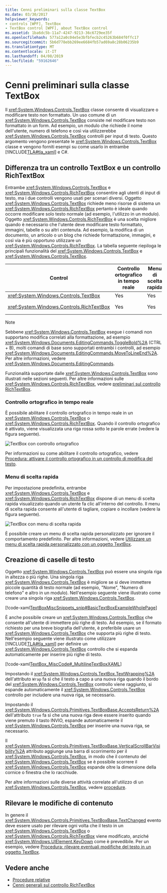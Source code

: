 ```yaml
---
title: Cenni preliminari sulla classe TextBox
ms.date: 03/30/2017
helpviewer_keywords:
- controls [WPF], TextBox
- TextBox control [WPF], about TextBox control
ms.assetid: 1ba6dc5b-11a7-4247-9213-36c6729ee35f
ms.openlocfilehash: 577a12a0c04e5e3bfbfecb2c45263b684f0ffc17
ms.sourcegitcommit: 5b6d778ebb269ee6684fb57ad69a8c28b06235b9
ms.translationtype: MT
ms.contentlocale: it-IT
ms.lasthandoff: 04/08/2019
ms.locfileid: "59162646"
---
```

# <a name="textbox-overview"></a>Cenni preliminari sulla classe TextBox
Il <xref:System.Windows.Controls.TextBox> classe consente di visualizzare o modificare testo non formattato. Un uso comune di un <xref:System.Windows.Controls.TextBox> consiste nel modificare testo non formattato in un form. Ad esempio, un modulo che richiede il nome dell'utente, numero di telefono e così via utilizzerebbe <xref:System.Windows.Controls.TextBox> controlli per input di testo. Questo argomento vengono presentate le <xref:System.Windows.Controls.TextBox> classe e vengono forniti esempi su come usarlo in entrambe [!INCLUDE[TLA#tla_xaml](../../../../includes/tlasharptla-xaml-md.md)] e C#.  

<a name="textbox_or_richtextbox"></a>   
## <a name="textbox-or-richtextbox"></a>Differenza tra un controllo TextBox e un controllo RichTextBox  
 Entrambe <xref:System.Windows.Controls.TextBox> e <xref:System.Windows.Controls.RichTextBox> consentire agli utenti di input di testo, ma i due controlli vengono usati per scenari diversi. Oggetto <xref:System.Windows.Controls.TextBox> richiede meno risorse di sistema un <xref:System.Windows.Controls.RichTextBox> pertanto è ideale quando occorre modificare solo testo normale (ad esempio, l'utilizzo in un modulo). Oggetto <xref:System.Windows.Controls.RichTextBox> è una scelta migliore quando è necessario che l'utente deve modificare testo formattato, immagini, tabelle o su altri contenuta. Ad esempio, la modifica di un documento, un articolo o un blog che richiede formattazione, immagini, e così via è più opportuno utilizzare un <xref:System.Windows.Controls.RichTextBox>. La tabella seguente riepiloga le principali funzionalità del <xref:System.Windows.Controls.TextBox> e <xref:System.Windows.Controls.TextBox>.  
  
|Control|Controllo ortografico in tempo reale|Menu di scelta rapida|Formattazione di comandi, ad esempio <xref:System.Windows.Documents.EditingCommands.ToggleBold%2A> (CTRL + B)|<xref:System.Windows.Documents.FlowDocument> contenuto, ad esempio immagini, paragrafi, tabelle e così via.|  
|-------------|------------------------------|------------------|------------------------------------------------------------------------------------------------------------------------------------------------------------------------------------------------------|--------------------------------------------------------------------------------------------------------------------------------------------------------------------------------------------------|  
|<xref:System.Windows.Controls.TextBox>|Yes|Yes|No|No.|  
|<xref:System.Windows.Controls.RichTextBox>|Yes|Yes|Sì (vedere [Cenni preliminari sul controllo RichTextBox](richtextbox-overview.md))|Sì (vedere [Cenni preliminari sul controllo RichTextBox](richtextbox-overview.md))|  
  
> [!NOTE]
>  Sebbene <xref:System.Windows.Controls.TextBox> esegue i comandi non supportano modifica correlati alla formattazione, ad esempio <xref:System.Windows.Documents.EditingCommands.ToggleBold%2A> (CTRL + B), molti comandi di base sono supportati entrambi i controlli, ad esempio <xref:System.Windows.Documents.EditingCommands.MoveToLineEnd%2A>. Per altre informazioni, vedere <xref:System.Windows.Documents.EditingCommands>.  
  
 Funzionalità supportate dalle <xref:System.Windows.Controls.TextBox> sono illustrati nelle sezioni seguenti. Per altre informazioni sulle <xref:System.Windows.Controls.RichTextBox>, vedere [preliminari sul controllo RichTextBox](richtextbox-overview.md).  
  
### <a name="real-time-spellchecking"></a>Controllo ortografico in tempo reale  
 È possibile abilitare il controllo ortografico in tempo reale in un <xref:System.Windows.Controls.TextBox> o <xref:System.Windows.Controls.RichTextBox>. Quando il controllo ortografico è attivato, viene visualizzata una riga rossa sotto le parole errate (vedere la figura seguente).  
  
 ![TextBox con controllo ortografico](./media/editing-textbox-with-spellchecking.png "Editing_TextBox_with_Spellchecking")  
  
 Per informazioni su come abilitare il controllo ortografico, vedere [Procedura: attivare il controllo ortografico in un controllo di modifica del testo](how-to-enable-spell-checking-in-a-text-editing-control.md).  
  
### <a name="context-menu"></a>Menu di scelta rapida  
 Per impostazione predefinita, entrambe <xref:System.Windows.Controls.TextBox> e <xref:System.Windows.Controls.RichTextBox> dispone di un menu di scelta rapida visualizzato quando un utente fa clic all'interno del controllo. Il menu di scelta rapida consente all'utente di tagliare, copiare o incollare (vedere la figura seguente).  
  
 ![TextBox con menu di scelta rapida](./media/editing-textbox-with-context-menu.png "Editing_TextBox_with_Context_Menu")  
  
 È possibile creare un menu di scelta rapida personalizzato per ignorare il comportamento predefinito. Per altre informazioni, vedere [Utilizzare un menu di scelta rapida personalizzato con un oggetto TextBox](how-to-use-a-custom-context-menu-with-a-textbox.md).  
  
<a name="creating_textboxes"></a>   
## <a name="creating-textboxes"></a>Creazione di caselle di testo  
 Oggetto <xref:System.Windows.Controls.TextBox> può essere una singola riga in altezza o più righe. Una singola riga <xref:System.Windows.Controls.TextBox> è migliore se si deve immettere piccole quantità di testo normale (ad esempio, "Nome", "Numero di telefono" e altro in un modulo). Nell'esempio seguente viene illustrato come creare una singola riga <xref:System.Windows.Controls.TextBox>.  
  
 [!code-xaml[TextBoxMiscSnippets_snip#BasicTextBoxExampleWholePage](~/samples/snippets/csharp/VS_Snippets_Wpf/TextBoxMiscSnippets_snip/csharp/basictextboxexample.xaml#basictextboxexamplewholepage)]  
  
 È anche possibile creare un <xref:System.Windows.Controls.TextBox> che consente all'utente di immettere più righe di testo. Ad esempio, se il formato richiesto per una breve biografia dell'utente, è preferibile usare un <xref:System.Windows.Controls.TextBox> che supporta più righe di testo. Nell'esempio seguente viene illustrato come utilizzare [!INCLUDE[TLA#tla_xaml](../../../../includes/tlasharptla-xaml-md.md)] per definire un <xref:System.Windows.Controls.TextBox> controllo che si espanda automaticamente per inserire più righe di testo.  
  
 [!code-xaml[TextBox_MiscCode#_MultilineTextBoxXAML](~/samples/snippets/csharp/VS_Snippets_Wpf/TextBox_MiscCode/CSharp/Window1.xaml#_multilinetextboxxaml)]  
  
 Impostando il <xref:System.Windows.Controls.TextBox.TextWrapping%2A> dell'attributo `Wrap` fa sì che il testo a capo a una nuova riga quando il bordo del <xref:System.Windows.Controls.TextBox> controllo viene raggiunto, si espande automaticamente il <xref:System.Windows.Controls.TextBox> controllo per includere una nuova riga, se necessario.  
  
 Impostando il <xref:System.Windows.Controls.Primitives.TextBoxBase.AcceptsReturn%2A> dell'attributo `true` fa sì che una nuova riga deve essere inserito quando viene premuto il tasto INVIO, espande automaticamente il <xref:System.Windows.Controls.TextBox> per inserire una nuova riga, se necessario.  
  
 Il <xref:System.Windows.Controls.Primitives.TextBoxBase.VerticalScrollBarVisibility%2A> attributo aggiunge una barra di scorrimento per il <xref:System.Windows.Controls.TextBox>, in modo che il contenuto del <xref:System.Windows.Controls.TextBox> se è possibile scorrere il <xref:System.Windows.Controls.TextBox> espande oltre la dimensione della cornice o finestra che lo racchiude.  
  
 Per altre informazioni sulle diverse attività correlate all'utilizzo di un <xref:System.Windows.Controls.TextBox>, vedere [procedure](textbox-how-to-topics.md).  
  
<a name="editing_commands"></a>   
## <a name="detect-when-content-changes"></a>Rilevare le modifiche di contenuto  
 In genere il <xref:System.Windows.Controls.Primitives.TextBoxBase.TextChanged> evento deve essere usato per rilevare ogni volta che il testo in un <xref:System.Windows.Controls.TextBox> o <xref:System.Windows.Controls.RichTextBox> viene modificato, anziché <xref:System.Windows.UIElement.KeyDown> come è prevedibile. Per un esempio, vedere [Procedura: rilevare eventuali modifiche del testo in un oggetto TextBox](how-to-detect-when-text-in-a-textbox-has-changed.md).  
  
## <a name="see-also"></a>Vedere anche

- [Procedure relative](textbox-how-to-topics.md)
- [Cenni generali sul controllo RichTextBox](richtextbox-overview.md)
